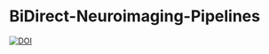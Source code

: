 # BiDirect-Neuroimaging-Pipelines

[![DOI](https://zenodo.org/badge/241618415.svg)](https://zenodo.org/badge/latestdoi/241618415)

